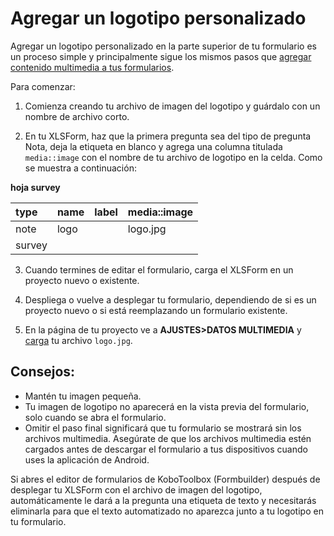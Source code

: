 # Agregar un logotipo personalizado

Agregar un logotipo personalizado en la parte superior de tu formulario es un proceso simple y principalmente sigue los mismos pasos que [agregar contenido multimedia a tus formularios](media.md).

Para comenzar:

1. Comienza creando tu archivo de imagen del logotipo y guárdalo con un nombre de archivo corto.

2. En tu XLSForm, haz que la primera pregunta sea del tipo de pregunta Nota, deja la etiqueta en blanco y agrega una columna titulada `media::image` con el nombre de tu archivo de logotipo en la celda. Como se muestra a continuación:

**hoja survey**

| type | name | label | media::image |
| :--- | :--- | :---- | :----------- |
| note | logo |       | logo.jpg     |
| survey|

3. Cuando termines de editar el formulario, carga el XLSForm en un proyecto nuevo o existente.

4. Despliega o vuelve a desplegar tu formulario, dependiendo de si es un proyecto nuevo o si está reemplazando un formulario existente.

5. En la página de tu proyecto ve a **AJUSTES>DATOS MULTIMEDIA** y [carga](media.md) tu archivo `logo.jpg`.

## Consejos:

-   Mantén tu imagen pequeña.
-   Tu imagen de logotipo no aparecerá en la vista previa del formulario, solo cuando se abra el formulario.
-   Omitir el paso final significará que tu formulario se mostrará sin los archivos multimedia. Asegúrate de que los archivos multimedia estén cargados antes de descargar el formulario a tus dispositivos cuando uses la aplicación de Android.

<p class="note">Si abres el editor de formularios de KoboToolbox (Formbuilder) después de desplegar tu XLSForm con el archivo de imagen del logotipo, automáticamente le dará a la pregunta una etiqueta de texto y necesitarás eliminarla para que el texto automatizado no aparezca junto a tu logotipo en tu formulario.</p>